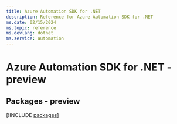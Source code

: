 ```yaml
---
title: Azure Automation SDK for .NET
description: Reference for Azure Automation SDK for .NET
ms.date: 02/15/2024
ms.topic: reference
ms.devlang: dotnet
ms.service: automation
---
```

# Azure Automation SDK for .NET - preview
## Packages - preview
[!INCLUDE [packages](automation-index.md)]